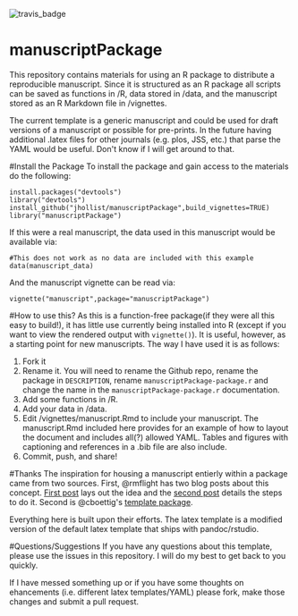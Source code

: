 ![travis_badge](https://travis-ci.org/jhollist/manuscriptPackage.svg)

manuscriptPackage
====================

This repository contains materials for using an R package to distribute a reproducible manuscript. Since it is structured as an R package all scripts can be saved as functions in /R, data stored in /data, and the manuscript stored as an R Markdown file in /vignettes.  

The current template is a generic manuscript and could be used for draft versions of a manuscript or possible for pre-prints.  In the future having additional .latex files for other journals (e.g. plos, JSS, etc.) that parse the YAML would be useful.  Don't know if I will get around to that.  

#Install the Package
To install the package and gain access to the materials do the following:
```
install.packages("devtools")
library("devtools")
install_github("jhollist/manuscriptPackage",build_vignettes=TRUE)
library("manuscriptPackage")
```
If this were a real manuscript, the data used in this manuscript would be available via:
```
#This does not work as no data are included with this example
data(manuscript_data)
```
And the manuscript vignette can be read via:
```
vignette("manuscript",package="manuscriptPackage")
```

#How to use this?
As this is a function-free package(if they were all this easy to build!), it has little use currently being installed into R (except if you want to view the rendered output with `vignette()`).  It is useful, however, as a starting point for new manuscripts.  The way I have used it is as follows:

1. Fork it
2. Rename it.  You will need to rename the Github repo, rename the package in `DESCRIPTION`, rename `manuscriptPackage-package.r` and change the name in the `manuscriptPackage-package.r` documentation.
3. Add some functions in /R.
4. Add your data in /data.
5. Edit /vignettes/manuscript.Rmd to include your manuscript.  The manuscript.Rmd included here provides for an example of how to layout the document and includes all(?) allowed YAML. Tables and figures with captioning and references in a .bib file are also include.
6. Commit, push, and share!

#Thanks
The inspiration for housing a  manuscript entierly within a package came from two sources.  First, @rmflight has two blog posts about this concept.  [First post](http://rmflight.github.io/posts/2014/07/analyses_as_packages.html) lays out the idea and the [second post](http://rmflight.github.io/posts/2014/07/vignetteAnalysis.html) details the steps to do it. Second is @cboettig's [template package](https://github.com/cboettig/template).  

Everything here is built upon their efforts.  The latex template is a modified version of the default latex template that ships with pandoc/rstudio.

#Questions/Suggestions
If you have any questions about this template, please use the issues in this repository.  I will do my best to get back to you quickly.

If I have messed something up or if you have some thoughts on ehancements (i.e. different latex templates/YAML) please fork, make those changes and submit a pull request.